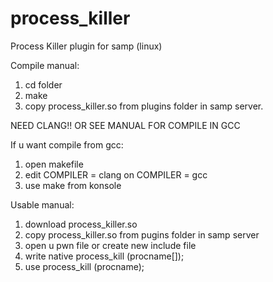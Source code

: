 process_killer
==============

Process Killer plugin for samp (linux)

Compile manual:

1) cd folder
2) make
3) copy process_killer.so from plugins folder in samp server.

NEED CLANG!! OR SEE MANUAL FOR COMPILE IN GCC

If u want compile from gcc:
1) open makefile
2) edit COMPILER = clang on COMPILER = gcc
3) use make from konsole

Usable manual:
1) download process_killer.so
2) copy process_killer.so from pugins folder in samp server
3) open u pwn file or create new include file
4) write native process_kill (procname[]);
5) use process_kill (procname);
